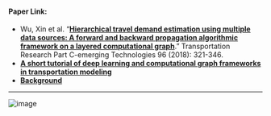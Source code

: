 #### Paper Link:
 - Wu, Xin et al. “[**Hierarchical travel demand estimation using multiple data sources: A forward and backward propagation algorithmic framework on a layered computational graph**](https://www.sciencedirect.com/science/article/pii/S0968090X18306685#f0015).” Transportation Research Part C-emerging Technologies 96 (2018): 321-346. 
 - [**A short tutorial of deep learning and computational graph frameworks in transportation modeling**](https://www.researchgate.net/publication/325126768)
 - [**Background**](https://github.com/GangSuUGA/The-Optimization-of-Sensor-Location/blob/main/MulSou01Background.md)
___________________________________________________________________________________________________________________________________________________________________________________

![image](https://user-images.githubusercontent.com/88390140/132562210-73e559a4-43f5-46d2-bdfb-be3381160085.png)




